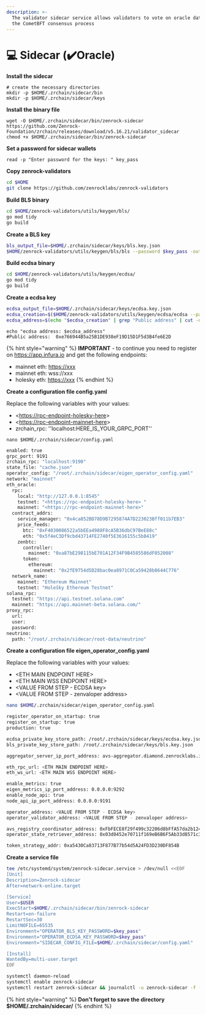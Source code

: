 ```yaml
---
description: >-
  The validator sidecar service allows validators to vote on oracle data during
  the CometBFT consensus process
---
```


# 💻 Sidecar (✔️Oracle)

**Install the sidecar**

```shell
# create the necessary directories
mkdir -p $HOME/.zrchain/sidecar/bin
mkdir -p $HOME/.zrchain/sidecar/keys
```

**Install the binary file**

```shell
wget -O $HOME/.zrchain/sidecar/bin/zenrock-sidecar https://github.com/Zenrock-Foundation/zrchain/releases/download/v5.16.21/validator_sidecar
chmod +x $HOME/.zrchain/sidecar/bin/zenrock-sidecar
```

**Set a password for sidecar wallets**

```shell
read -p "Enter password for the keys: " key_pass
```

**Copy zenrock-validators**

```bash
cd $HOME
git clone https://github.com/zenrocklabs/zenrock-validators
```



**Build BLS binary**

```bash
cd $HOME/zenrock-validators/utils/keygen/bls/
go mod tidy
go build
```

**Create a BLS key**

```bash
bls_output_file=$HOME/.zrchain/sidecar/keys/bls.key.json
$HOME/zenrock-validators/utils/keygen/bls/bls --password $key_pass -output-file $bls_output_file
```

**Build ecdsa binary**

```bash
cd $HOME/zenrock-validators/utils/keygen/ecdsa/
go mod tidy
go build
```

**Create a ecdsa key**

```bash
ecdsa_output_file=$HOME/.zrchain/sidecar/keys/ecdsa.key.json
ecdsa_creation=$($HOME/zenrock-validators/utils/keygen/ecdsa/ecdsa --password $key_pass -output-file $ecdsa_output_file)
ecdsa_address=$(echo "$ecdsa_creation" | grep "Public address" | cut -d: -f2)
```

```shell
echo "ecdsa address: $ecdsa_address"
#Public address:  0xe766944B5a25B1DE938eF19D15D1F5d3B4fe6E2D
```

{% hint style="warning" %}
**IMPORTANT** - to continue you need to register on https://app.infura.io and get the following endpoints:&#x20;

* mainnet eth: [https://xxx](https://xxx)
* mainnet eth: wss://xxx
* holesky eth: [https://xxx](https://xxx)
{% endhint %}

**Create a configuration file config.yaml**

Replace the following variables with your values:

* <[https://rpc-endpoint-holesky-here](https://rpc-endpoint-holesky-here)>
* <[https://rpc-endpoint-mainnet-here](https://rpc-endpoint-mainnet-here)>
* zrchain\_rpc: ''localhost:HERE\_IS\_YOUR\_GRPC\_PORT''

```shell
nano $HOME/.zrchain/sidecar/config.yaml
```

```bash
enabled: true
grpc_port: 9191
zrchain_rpc: "localhost:9190"
state_file: "cache.json"
operator_config: "/root/.zrchain/sidecar/eigen_operator_config.yaml"
network: "mainnet"
eth_oracle:
  rpc:
    local: "http://127.0.0.1:8545"
    testnet: "<https://rpc-endpoint-holesky-here> "
    mainnet: "<https://rpc-endpoint-mainnet-here>"
  contract_addrs:
    service_manager: "0x4ca852BD78D9B7295874A7D223023Bff011b7EB3"
    price_feeds:
      btc: "0xF4030086522a5bEEa4988F8cA5B36dbC97BeE88c"
      eth: "0x5f4eC3Df9cbd43714FE2740f5E3616155c5b8419"
    zenbtc:
      controller:
        mainnet: "0xa87bE298115bE701A12F34F9B4585586dF052008"
      token:
        ethereum:
          mainnet: "0x2fE9754d5D28bac0ea8971C0Ca59428b8644C776"
  network_name:
    mainnet: "Ethereum Mainnet"
    testnet: "Holešky Ethereum Testnet"
solana_rpc:
  testnet: "https://api.testnet.solana.com"
  mainnet: "https://api.mainnet-beta.solana.com/"
proxy_rpc:
  url:
  user:
  password:
neutrino:
  path: "/root/.zrchain/sidecar/root-data/neutrino"
```

**Create a configuration file eigen\_operator\_config.yaml**

Replace the following variables with your values:

* \<ETH MAIN ENDPOINT HERE>
* \<ETH MAIN WSS ENDPOINT HERE>
* \<VALUE FROM STEP - ECDSA key>
* \<VALUE FROM STEP - zenvaloper address>

```bash
nano $HOME/.zrchain/sidecar/eigen_operator_config.yaml
```

```bash
register_operator_on_startup: true
register_on_startup: true
production: true

ecdsa_private_key_store_path: /root/.zrchain/sidecar/keys/ecdsa.key.json
bls_private_key_store_path: /root/.zrchain/sidecar/keys/bls.key.json

aggregator_server_ip_port_address: avs-aggregator.diamond.zenrocklabs.io:8090

eth_rpc_url: <ETH MAIN ENDPOINT HERE>
eth_ws_url: <ETH MAIN WSS ENDPOINT HERE>

enable_metrics: true
eigen_metrics_ip_port_address: 0.0.0.0:9292
enable_node_api: true
node_api_ip_port_address: 0.0.0.0:9191

operator_address: <VALUE FROM STEP - ECDSA key>
operator_validator_address: <VALUE FROM STEP - zenvaloper address>

avs_registry_coordinator_address: 0xFbFECE8f29f499c32206d8bFfA57da2b124790C7
operator_state_retriever_address: 0x03d0452e70711f169eB6B6F5Ab33d8571c313ef6

token_strategy_addr: 0xa5430Ca83713F877B77b54d5A24FD3D230DF854B
```

**Create a service file**

```bash
tee /etc/systemd/system/zenrock-sidecar.service > /dev/null <<EOF
[Unit]
Description=Zenrock-sidecar
After=network-online.target

[Service]
User=$USER
ExecStart=$HOME/.zrchain/sidecar/bin/zenrock-sidecar
Restart=on-failure
RestartSec=30
LimitNOFILE=65535
Environment="OPERATOR_BLS_KEY_PASSWORD=$key_pass"
Environment="OPERATOR_ECDSA_KEY_PASSWORD=$key_pass"
Environment="SIDECAR_CONFIG_FILE=$HOME/.zrchain/sidecar/config.yaml"

[Install]
WantedBy=multi-user.target
EOF
```

```bash
systemctl daemon-reload
systemctl enable zenrock-sidecar
systemctl restart zenrock-sidecar && journalctl -u zenrock-sidecar -f -o cat
```

{% hint style="warning" %}
**Don't forget to save the directory $HOME/.zrchain/sidecar/**
{% endhint %}


